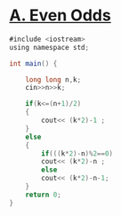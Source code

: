 # [A. Even Odds](https://codeforces.com/contest/318/problem/A)

```java
#include <iostream>
using namespace std;

int main() {

    long long n,k;
    cin>>n>>k;

    if(k<=(n+1)/2)
    {
        cout<< (k*2)-1 ;
    }
    else
    {
        if(((k*2)-n)%2==0)
        cout<< (k*2)-n ;
        else
        cout<< (k*2)-n-1;
    }
    return 0;
}
```